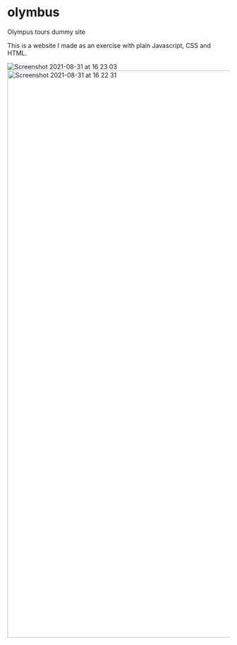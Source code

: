 # olymbus
Olympus tours dummy site

This is a website I made as an exercise with plain Javascript, CSS and HTML.

![Screenshot 2021-08-31 at 16 23 03](https://user-images.githubusercontent.com/85958036/131520670-13329511-53f9-4f2f-8a87-d3a923ae0f1c.jpg)
<img width="1286" alt="Screenshot 2021-08-31 at 16 22 31" src="https://user-images.githubusercontent.com/85958036/131520693-bd5c4632-1760-484a-aedb-94cab81f0856.png">

